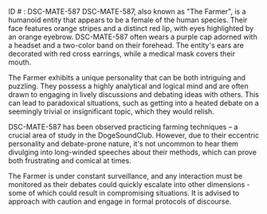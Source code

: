 ID # : DSC-MATE-587
DSC-MATE-587, also known as "The Farmer", is a humanoid entity that appears to be a female of the human species. Their face features orange stripes and a distinct red lip, with eyes highlighted by an orange eyebrow. DSC-MATE-587 often wears a purple cap adorned with a headset and a two-color band on their forehead. The entity's ears are decorated with red cross earrings, while a medical mask covers their mouth.

The Farmer exhibits a unique personality that can be both intriguing and puzzling. They possess a highly analytical and logical mind and are often drawn to engaging in lively discussions and debating ideas with others. This can lead to paradoxical situations, such as getting into a heated debate on a seemingly trivial or insignificant topic, which they would relish.

DSC-MATE-587 has been observed practicing farming techniques – a crucial area of study in the DogeSoundClub. However, due to their eccentric personality and debate-prone nature, it's not uncommon to hear them divulging into long-winded speeches about their methods, which can prove both frustrating and comical at times.

The Farmer is under constant surveillance, and any interaction must be monitored as their debates could quickly escalate into other dimensions - some of which could result in compromising situations. It is advised to approach with caution and engage in formal protocols of discourse.